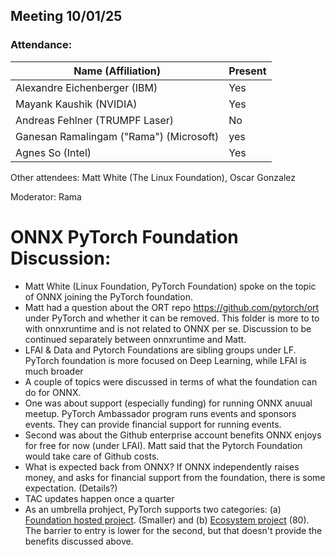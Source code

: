 ##  Meeting 10/01/25

### Attendance:

| Name (Affiliation)              | Present  |
| ------------------------------- | -------- |
| Alexandre Eichenberger (IBM)            | Yes |
| Mayank Kaushik (NVIDIA)                 | Yes |
| Andreas Fehlner (TRUMPF Laser)          | No |
| Ganesan Ramalingam ("Rama") (Microsoft) | yes |
| Agnes So (Intel)                        | Yes |

Other attendees: Matt White (The Linux Foundation), Oscar Gonzalez

Moderator: Rama

# ONNX PyTorch Foundation Discussion:
* Matt White (Linux Foundation, PyTorch Foundation) spoke on the topic of ONNX joining
  the PyTorch foundation.
* Matt had a question about the ORT repo https://github.com/pytorch/ort under PyTorch and
  whether it can be removed. This folder is more to to with onnxruntime and is not related
  to ONNX per se. Discussion to be continued separately between onnxruntime and Matt.
* LFAI & Data and Pytorch Foundations are sibling groups under LF. PyTorch foundation is more
  focused on Deep Learning, while LFAI is much broader
* A couple of topics were discussed in terms of what the foundation can do for ONNX. 
* One was about support (especially funding) for running ONNX anuual meetup. PyTorch Ambassador program
  runs events and sponsors events. They can provide financial support for running events.
* Second was about the Github enterprise account benefits ONNX enjoys for free for now (under LFAI).
  Matt said that the Pytorch Foundation would take care of Github costs.
* What is expected back from ONNX? If ONNX independently raises money, and asks for financial support
  from the foundation, there is some expectation. (Details?)
* TAC updates happen once a quarter
* As an umbrella prohject, PyTorch supports two categories:
  (a) [Foundation hosted project](https://github.com/pytorch-fdn/foundation-hosted?tab=readme-ov-file). (Smaller) and
  (b) [Ecosystem project](https://github.com/pytorch-fdn/ecosystem) (80).
  The barrier to entry is lower for the second, but that doesn't provide the benefits discussed above.
